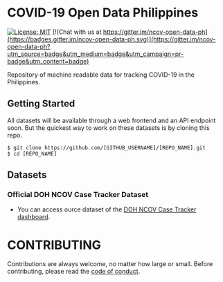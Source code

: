 # COVID-19 Open Data Philippines

[![License: MIT](https://img.shields.io/badge/License-MIT-blue.svg)](https://raw.githubusercontent.com/altcoder/ncov-open-data-ph/master/LICENSE)
[![Chat with us at https://gitter.im/ncov-open-data-ph](https://badges.gitter.im/ncov-open-data-ph.svg)](https://gitter.im/ncov-open-data-ph?utm_source=badge&utm_medium=badge&utm_campaign=pr-badge&utm_content=badge)

Repository of machine readable data for tracking COVID-19 in the Philippines.

## Getting Started

All datasets will be available through a web frontend and an API endpoint soon.
But the quickest way to work on these datasets is by cloning this repo.

```
$ git clone https://github.com/[GITHUB_USERNAME]/[REPO_NAME].git
$ cd [REPO_NAME]
```

## Datasets

### Official DOH NCOV Case Tracker Dataset 
- You can access ource dataset of the [DOH NCOV Case Tracker dashboard](https://ncovtracker.doh.gov.ph/). 

# CONTRIBUTING

Contributions are always welcome, no matter how large or small. Before contributing,
please read the [code of conduct](.github/CODE_OF_CONDUCT.md).

